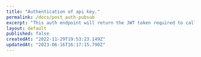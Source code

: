 ```yaml
---
title: "Authentication of api key."
permalink: /docs/post_auth-pubsub
excerpt: "This auth endpoint will return the JWT token required to call PubSub."
layout: default
published: false
createdAt: "2022-11-29T19:53:23.149Z"
updatedAt: "2023-06-16T16:17:15.790Z"
---
```

